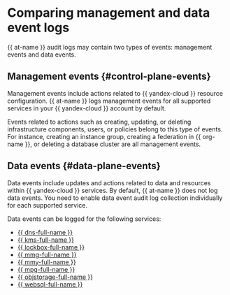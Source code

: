 # Comparing management and data event logs

{{ at-name }} audit logs may contain two types of events: management events and data events.

## Management events {#control-plane-events}

Management events include actions related to {{ yandex-cloud }} resource configuration. {{ at-name }} logs management events for all supported services in your {{ yandex-cloud }} account by default.

Events related to actions such as creating, updating, or deleting infrastructure components, users, or policies belong to this type of events. For instance, creating an instance group, creating a federation in {{ org-name }}, or deleting a database cluster are all management events.

## Data events {#data-plane-events}

Data events include updates and actions related to data and resources within {{ yandex-cloud }} services. By default, {{ at-name }} does not log data events. You need to enable data event audit log collection individually for each supported service.

Data events can be logged for the following services:

* [{{ dns-full-name }}](../../dns/)
* [{{ kms-full-name }}](../../kms/)
* [{{ lockbox-full-name }}](../../lockbox/)
* [{{ mmg-full-name }}](../../managed-mongodb/)
* [{{ mmy-full-name }}](../../managed-mysql/)
* [{{ mpg-full-name }}](../../managed-postgresql/)
* [{{ objstorage-full-name }}](../../storage/)
* [{{ websql-full-name }}](../../websql/)